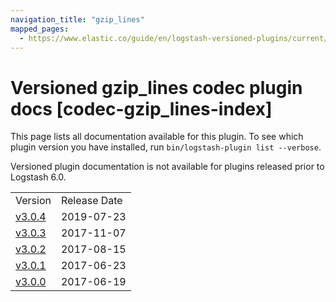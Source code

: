 ```yaml
---
navigation_title: "gzip_lines"
mapped_pages:
  - https://www.elastic.co/guide/en/logstash-versioned-plugins/current/codec-gzip_lines-index.html
---
```


# Versioned gzip_lines codec plugin docs [codec-gzip_lines-index]

This page lists all documentation available for this plugin. To see which plugin version you have installed, run `bin/logstash-plugin list --verbose`.

Versioned plugin documentation is not available for plugins released prior to Logstash 6.0.

| | |
| :- | :- |
| Version | Release Date |
| [v3.0.4](v3-0-4-plugins-codecs-gzip_lines.md) | 2019-07-23 |
| [v3.0.3](v3-0-3-plugins-codecs-gzip_lines.md) | 2017-11-07 |
| [v3.0.2](v3-0-2-plugins-codecs-gzip_lines.md) | 2017-08-15 |
| [v3.0.1](v3-0-1-plugins-codecs-gzip_lines.md) | 2017-06-23 |
| [v3.0.0](v3-0-0-plugins-codecs-gzip_lines.md) | 2017-06-19 |
